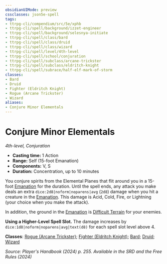 ```yaml
---
obsidianUIMode: preview
cssclasses: json5e-spell
tags:
- ttrpg-cli/compendium/src/5e/xphb
- ttrpg-cli/spell/background/izzet-engineer
- ttrpg-cli/spell/background/selesnya-initiate
- ttrpg-cli/spell/class/bard
- ttrpg-cli/spell/class/druid
- ttrpg-cli/spell/class/wizard
- ttrpg-cli/spell/level/4th-level
- ttrpg-cli/spell/school/conjuration
- ttrpg-cli/spell/subclass/arcane-trickster
- ttrpg-cli/spell/subclass/eldritch-knight
- ttrpg-cli/spell/subrace/half-elf-mark-of-storm
classes:
- Bard
- Druid
- Fighter (Eldritch Knight)
- Rogue (Arcane Trickster)
- Wizard
aliases:
- Conjure Minor Elementals
---
```

# Conjure Minor Elementals
*4th-level, Conjuration*  


- **Casting time:** 1 Action
- **Range:** Self (15-foot Emanation)
- **Components:** V, S
- **Duration:** Concentration, up to 10 minutes

You conjure spirits from the Elemental Planes that flit around you in a 15-foot [Emanation](Інструменти%20ДМ/CLI/rules/variant-rules/emanation-area-of-effect-xphb.md) for the duration. Until the spell ends, any attack you make deals an extra `dice:2d8|noform|noparens|avg` (`2d8`) damage when you hit a creature in the [Emanation](Інструменти%20ДМ/CLI/rules/variant-rules/emanation-area-of-effect-xphb.md). This damage is Acid, Cold, Fire, or Lightning (your choice when you make the attack).

In addition, the ground in the [Emanation](Інструменти%20ДМ/CLI/rules/variant-rules/emanation-area-of-effect-xphb.md) is [Difficult Terrain](Інструменти%20ДМ/CLI/rules/variant-rules/difficult-terrain-xphb.md) for your enemies.

**Using a Higher-Level Spell Slot.** The damage increases by `dice:1d8|noform|noparens|avg|text(d8)` for each spell slot level above 4.

**Classes**: [Rogue (Arcane Trickster)](Інструменти%20ДМ/CLI/lists/list-spells-classes-arcane-trickster-xphb.md "subclass=XPHB;class=XPHB"); [Fighter (Eldritch Knight)](Інструменти%20ДМ/CLI/lists/list-spells-classes-eldritch-knight-xphb.md "subclass=XPHB;class=XPHB"); [Bard](Інструменти%20ДМ/CLI/lists/list-spells-classes-bard.md); [Druid](Інструменти%20ДМ/CLI/lists/list-spells-classes-druid.md); [Wizard](Інструменти%20ДМ/CLI/lists/list-spells-classes-wizard.md)

*Source: Player's Handbook (2024) p. 255. Available in the <span title='Systems Reference Document (5.2)'>SRD</span> and the Free Rules (2024)*